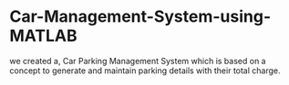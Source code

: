 # Car-Management-System-using-MATLAB
we created a, Car Parking Management System which is based on a concept to generate and maintain parking details with their total charge. 

